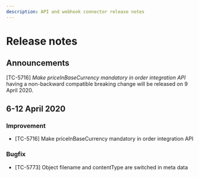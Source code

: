 ```yaml
---
description: API and webhook connector release notes
---
```


# Release notes

## Announcements

\[TC-5716\] _Make priceInBaseCurrency mandatory in order integration API_  having a non-backward compatible breaking change will be released on 9 April 2020.

## 6-12 April 2020

### Improvement

* \[TC-5716\] Make priceInBaseCurrency mandatory in order integration API

### Bugfix

* \[TC-5773\] Object filename and contentType are switched in meta data

## 




